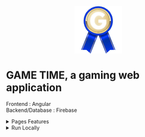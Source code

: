 <div align="center">
<img height="130px" width="130px" src="./src/assets/images/logo.webp">
</div>
  
# GAME TIME, a gaming web application

Frontend : Angular
<br>
Backend/Database : Firebase
<br>

<details>
  <summary>Pages Features</summary>

### Connect

- Register by completing information with form control
- Login with failure animation for bad credentials
- Logout is available on menu once logged in

### Accueil

- Select the game you want to play
- Choose options for the game including multiplayer mode

### Profile

- Modify your profile
- Delete your account (needs confirmation)

### Room

- If you selected multiplayer mode, you can share a link for the others to connect to your room
- After a game finishes, you can compare your results with other players

### Motus

- Find series of words with limiting number of trials
- Hints : first letter, blue and red letter colors

### Drapeaux

- Find series of countries with limiting number of trials
- Hints : flag, blue and red letter colors

</details>

<details>
  <summary>Run Locally</summary>

### Clone the project

```bash
  git clone https://github.com/Brice150/GAMETIME.git
```

### Install dependencies

```bash
  npm install
```

### Start the server

```bash
  ng serve -o
```

</details>

